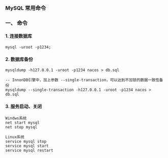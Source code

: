 ### MySQL 常用命令

### 一、 命令
#### 1. 连接数据库
`mysql -uroot -p1234;
`

#### 2. 数据库备份
```
mysqldump -h127.0.0.1 -uroot -p1234 nacos > db.sql

-- InnonDB引擎中，加上参数 --single-transaction，可以达到不加锁的数据一致性备份
mysqldump --single-transaction -h127.0.0.1 -uroot -p1234 nacos > db.sql
```

#### 3. 服务启动、关闭
```
Windws系统
net start mysql
net stop mysql

Linux系统
service mysql stop
service mysql start
service mysql restart
```

